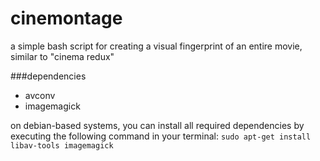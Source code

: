# cinemontage
a simple bash script for creating a visual fingerprint of an entire movie, similar to "cinema redux"

###dependencies
* avconv
* imagemagick

on debian-based systems, you can install all required dependencies by executing the following command in your terminal:
```sudo apt-get install libav-tools imagemagick```
